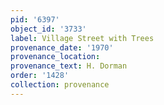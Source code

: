 ```yaml
---
pid: '6397'
object_id: '3733'
label: Village Street with Trees
provenance_date: '1970'
provenance_location:
provenance_text: H. Dorman
order: '1428'
collection: provenance
---
```

